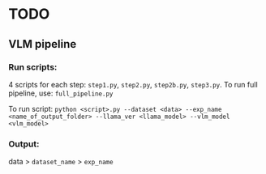 # TODO

## VLM pipeline

### Run scripts:
4 scripts for each step: `step1.py`, `step2.py`, `step2b.py`, `step3.py`. To run full pipeline, use: `full_pipeline.py`

To run script:
`python <script>.py --dataset <data> --exp_name <name_of_output_folder> --llama_ver <llama_model> --vlm_model <vlm_model>`

### Output: 
data > `dataset_name` > `exp_name`
